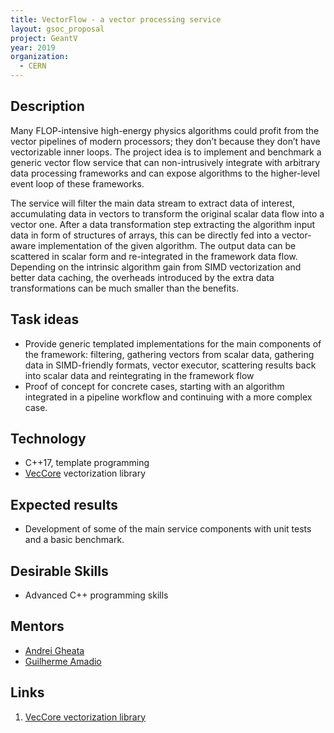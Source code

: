 ```yaml
---
title: VectorFlow - a vector processing service
layout: gsoc_proposal
project: GeantV
year: 2019
organization:
  - CERN
---
```


## Description

Many FLOP-intensive high-energy physics algorithms could profit from the vector
pipelines of modern processors; they don’t because they don’t have vectorizable
inner loops. The project idea is to implement and benchmark a generic vector
flow service that can non-intrusively integrate with arbitrary data processing
frameworks and can expose algorithms to the higher-level event loop of these
frameworks.

The service will filter the main data stream to extract data of interest,
accumulating data in vectors to transform the original scalar data flow into a
vector one. After a data transformation step extracting the algorithm input data
in form of structures of arrays, this can be directly fed into a vector-aware
implementation of the given algorithm. The output data can be scattered in
scalar form and re-integrated in the framework data flow. Depending on the
intrinsic algorithm gain from SIMD vectorization and better data caching, the
overheads introduced by the extra data transformations can be much smaller than
the benefits.

## Task ideas

- Provide generic templated implementations for the main components of the
  framework: filtering, gathering vectors from scalar data, gathering data in
  SIMD-friendly formats, vector executor, scattering results back into scalar
  data and reintegrating in the framework flow
- Proof of concept for concrete cases, starting with an algorithm integrated in
  a pipeline workflow and continuing with a more complex case.

## Technology

- C++17, template programming
- [VecCore](https://github.com/root-project/veccore) vectorization library

## Expected results

- Development of some of the main service components with unit tests and a basic
  benchmark.

## Desirable Skills

- Advanced C++ programming skills

## Mentors

- [Andrei Gheata](mailto:andrei.gheata@cern.ch)
- [Guilherme Amadio](mailto:guilherme.amadio@cern.ch)

## Links

1.  [VecCore vectorization library](https://indico.cern.ch/event/570876/contributions/2347250/attachments/1359720/2057229/Portable-SIMD-and-the-VecCore-Library-2016-10-24.pdf)
